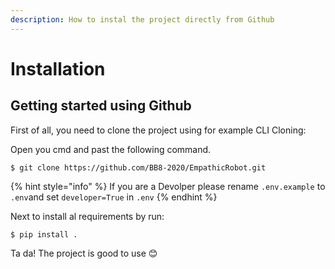 ```yaml
---
description: How to instal the project directly from Github
---
```


# Installation

## Getting started using Github

First of all, you need to clone the project using for example CLI Cloning:

Open you cmd and past the following command.

```
$ git clone https://github.com/BB8-2020/EmpathicRobot.git
```

{% hint style="info" %}
If you are a Devolper please  rename `.env.example` to `.env`and set `developer=True` in `.env`
{% endhint %}

Next to install al requirements by run:

```text
$ pip install . 
```

Ta da! The project is good to use 😊

